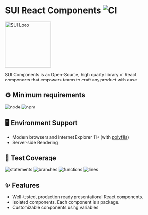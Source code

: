 # SUI React Components ![CI](https://github.com/SUI-Components/sui-components/workflows/CI/badge.svg)

<img src="https://avatars2.githubusercontent.com/u/13288987?s=200&v=4" alt="SUI Logo" width="150">

SUI Components is an Open-Source, high quality library of React components that empowers teams to craft any product with ease.

## ⚙️ Minimum requirements
![node](https://shields.io/badge/node-v16+-lightgray?logo=nodedotjs&logoWidth=20&style=for-the-badge)
![npm](https://shields.io/badge/npm-v7+-lightgrey?logo=npm&logoWidth=20&style=for-the-badge)

## 🖥 Environment Support

- Modern browsers and Internet Explorer 11+ (with [polyfills](https://github.com/SUI-Components/sui/tree/master/packages/sui-polyfills))
- Server-side Rendering

## 🧪 Test Coverage

![statements](https://shields.io/badge/statements-66.35%25-red)
![branches](https://shields.io/badge/branches-49.24%25-550000)
![functions](https://shields.io/badge/functions-49.28%25-550000)
![lines](https://shields.io/badge/lines-68.26%25-red)

## ✨ Features

- Well-tested, production ready presentational React components.
- Isolated components. Each component is a package.
- Customizable components using variables.
